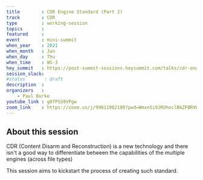 ```yaml
---
title        : CDR Engine Standard (Part 2)
track        : CDR
type         : working-session
topics       :
featured     :
event        : mini-summit
when_year    : 2021
when_month   : Jan
when_day     : Thu
when_time    : WS-3
hey_summit   : https://post-summit-sessions.heysummit.com/talks/cdr-engine-standard-part-2/
session_slack:
#status       : draft
description  :
organizers   :
    - Paul Burke
youtube_link : g0fPSS9VPgw
zoom_link    : https://zoom.us/j/99011962180?pwd=WmxnSi9JRUhoclBkZFBRVWZBWFlOdz09
---
```


## About this session

CDR (Content Disarm and Reconstruction) is a new technology and
there isn't a good way to differentiate between the capabilities
of the multiple engines (across file types)

This session aims to kickstart the process of creating such standard.
